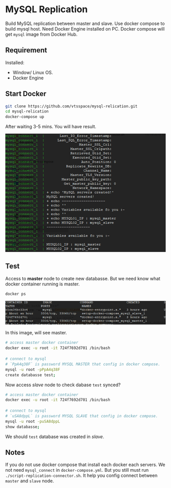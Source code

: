 # MySQL Replication

Build MySQL replication between master and slave. Use docker compose to build mysql host. Need Docker Engine installed on PC. Docker compose will get `mysql`
image from Docker Hub.

## Requirement

Installed:
- Window/ Linux OS.
- Docker Engine 

## Start Docker

```sh
git clone https://github.com/vtsspace/mysql-relication.git
cd mysql-relication
docker-compose up
```

After waiting 3-5 mins. You will have result.

![](./resources/console.png)

## Test

Access to **master** node to create new databasse. But we need know what docker container running is master. 

```sh
docker ps
```
![](./resources/mysql-docker-container.png)

In this image, will see master.

```sh
# access master docker container
docker exec -u root -it 724f7692d701 /bin/bash

# connect to mysql
# `PpA4q38F` is password MYSQL MASTER that config in docker compose.
mysql -u root -pPpA4q38F    
create databasse test;
```

Now access *slave* node to check dabase `test` synced?

```sh
# access master docker container
docker exec -u root -it 724f7692d701 /bin/bash

# connect to mysql
# `uSA8dppL` is password MYSQL SLAVE that config in docker compose.
mysql -u root -puSA8dppL
show databasse;
```

We should `test` database was created in *slave*.

## Notes

If you do not use docker compose that install each docker each servers. We not need `mysql_connect` in `docker-compose.yml`. But you still must run `./script-replication-connector.sh`. It help you config connect between `master` and `slave` node.
